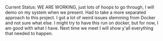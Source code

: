 Current Status: WE ARE WORKING, just lots of hoops to go through, I will demo on my system when we present. Had to take a more separated approach to this project. I got a lot of weird issues stemming from Docker and not sure what else. I might try to have this run on docker, but for now, I am good with what I have. Next time we meet I will show y'all everything that needed to happen.
